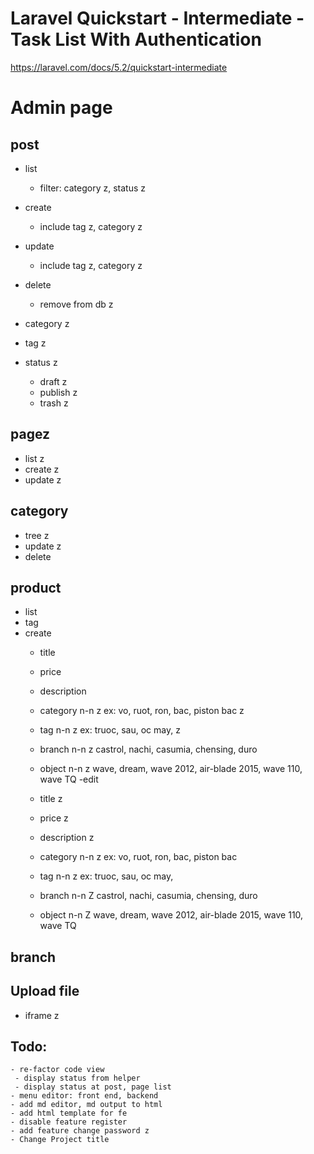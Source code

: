 # Laravel Quickstart - Intermediate - Task List With Authentication

https://laravel.com/docs/5.2/quickstart-intermediate
# Admin page
## post
- list
    - filter: category z, status z

- create
    - include tag z, category z

- update
    - include tag z, category z

- delete
    - remove from db z
- category z
- tag z
- status z
    - draft  z
    - publish z
    - trash  z

## pagez
- list z
- create z
- update z

## category
- tree z
- update z
- delete

## product
- list
- tag
- create
   - title
   - price
   - description

   - category n-n z
     ex: vo, ruot, ron, bac, piston bac z
   - tag n-n z
     ex: truoc, sau, oc may, z
   - branch n-n z
     castrol, nachi, casumia, chensing, duro 
   - object n-n z
     wave, dream, wave 2012, air-blade 2015, wave 110, wave TQ
-edit 
   - title z
   - price z
   - description z

   - category n-n z
     ex: vo, ruot, ron, bac, piston bac
   - tag n-n z
     ex: truoc, sau, oc may,
   - branch n-n Z
     castrol, nachi, casumia, chensing, duro
   - object n-n Z
     wave, dream, wave 2012, air-blade 2015, wave 110, wave TQ
## branch

## Upload file
 - iframe z

## Todo: 
    - re-factor code view
     - display status from helper
     - display status at post, page list
    - menu editor: front end, backend
    - add md editor, md output to html
    - add html template for fe
    - disable feature register
    - add feature change password z
    - Change Project title
